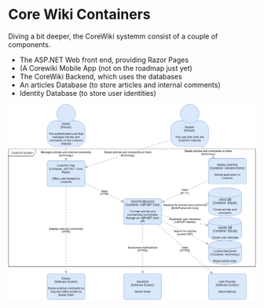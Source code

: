 # Core Wiki Containers

Diving a bit deeper, the CoreWiki systemm consist of a couple of components.

- The ASP.NET Web front end, providing Razor Pages
- (A Corewiki Mobile App (not on the roadmap just yet)
- The CoreWiki Backend, which uses the databases
- An articles Database (to store articles and internal comments)
- Identity Database (to store user identities)

![alt=Corewiki Containers](2-CoreWiki-Containers.png)
